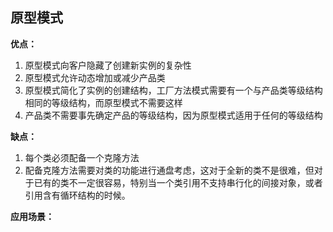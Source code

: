 ## 原型模式

**优点：**

1. 原型模式向客户隐藏了创建新实例的复杂性
2. 原型模式允许动态增加或减少产品类
3. 原型模式简化了实例的创建结构，工厂方法模式需要有一个与产品类等级结构相同的等级结构，而原型模式不需要这样
4. 产品类不需要事先确定产品的等级结构，因为原型模式适用于任何的等级结构

**缺点：**

1. 每个类必须配备一个克隆方法
2. 配备克隆方法需要对类的功能进行通盘考虑，这对于全新的类不是很难，但对于已有的类不一定很容易，特别当一个类引用不支持串行化的间接对象，或者引用含有循环结构的时候。

**应用场景：**
